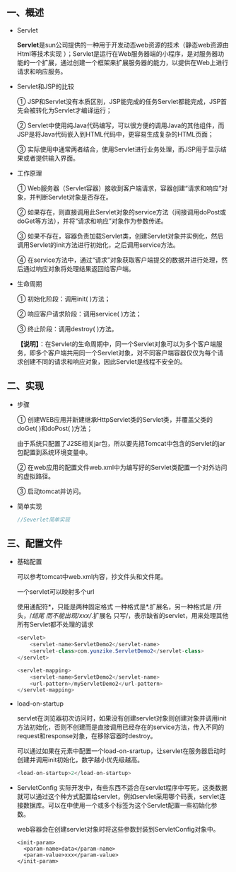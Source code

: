 ## 一、概述

- Servlet
  
  **Servlet**是sun公司提供的一种用于开发动态web资源的技术（静态web资源由Html等技术实现 ）；Servlet是运行在Web服务器端的小程序，是对服务器功能的一个扩展，通过创建一个框架来扩展服务器的能力，以提供在Web上进行请求和响应服务。

- Servlet和JSP的比较
  
  ① JSP和Servlet没有本质区别，JSP能完成的任务Servlet都能完成，JSP首先会被转化为Servlet才编译运行；
  
  ② Servlet中使用纯Java代码编写，可以很方便的调用Java的其他组件，而JSP是将Java代码嵌入到HTML代码中，更容易生成复杂的HTML页面；
  
  ③ 实际使用中通常两者结合，使用Servlet进行业务处理，而JSP用于显示结果或者提供输入界面。

- 工作原理
  
  ① Web服务器（Servlet容器）接收到客户端请求，容器创建“请求和响应”对象，并判断Servlet对象是否存在。
  
  ② 如果存在，则直接调用此Servlet对象的service方法（间接调用doPost或doGet等方法），并将“请求和响应”对象作为参数传递。
  
  ③ 如果不存在，容器负责加载Servlet类，创建Servlet对象并实例化，然后调用Servlet的init方法进行初始化，之后调用service方法。
  
  ④ 在service方法中，通过“请求”对象获取客户端提交的数据并进行处理，然后通过响应对象将处理结果返回给客户端。

- 生命周期
  
  ① 初始化阶段：调用init( )方法；
  
  ② 响应客户请求阶段：调用service( )方法；
  
  ③ 终止阶段：调用destroy( )方法。
  
  **【说明】**：在Servlet的生命周期中，同一个Servlet对象可以为多个客户端服务，即多个客户端共用同一个Servlet对象，对不同客户端容器仅仅为每个请求创建不同的请求和响应对象，因此Servlet是线程不安全的。

## 二、实现

- 步骤
  
  ① 创建WEB应用并新建继承HttpServlet类的Servlet类，并覆盖父类的doGet( )和doPost( )方法；
  
  由于系统只配置了J2SE相关jar包，所以要先把Tomcat中包含的Servlet的jar包配置到系统环境变量中。
  
  ② 在web应用的配置文件web.xml中为编写好的Servlet类配置一个对外访问的虚拟路径。
  
  ③ 启动tomcat并访问。

- 简单实现
  
  ```java
  //Severlet简单实现
  ```

## 三、配置文件

- 基础配置
  
  可以参考tomcat中web.xml内容，抄文件头和文件尾。
  
  一个servlet可以映射多个url
  
  使用通配符*，只能是两种固定格式
  一种格式是*.扩展名，另一种格式是 /开头，/*结尾
  而不能出现/xxx/*.扩展名
  只写/，表示缺省的servlet，用来处理其他所有Servlet都不处理的请求
  
  ```java
  <servlet>
      <servlet-name>ServletDemo2</servlet-name>
      <servlet-class>com.yunzike.ServletDemo2</servlet-class>
  </servlet>
  
  <servlet-mapping>
      <servlet-name>ServletDemo2</servlet-name>
      <url-pattern>/myServletDemo2</url-pattern>
  </servlet-mapping>
  ```

- load-on-startup
  
  servlet在浏览器初次访问时，如果没有创建servlet对象则创建对象并调用init方法初始化，否则不创建而是直接调用已经存在的service方法，传入不同的request和response对象，在移除容器时destroy。
  
  可以通过如果在元素中配置一个load-on-srartup，让servlet在服务器启动时创建并调用init初始化，数字越小优先级越高。
  
  ```java
  <load-on-startup>2</load-on-startup>
  ```

- ServletConfig 
  实际开发中，有些东西不适合在servlet程序中写死，这类数据就可以通过这个种方式配置给servlet，例如servlet采用哪个码表，servlet连接数据库。可以在中使用一个或多个标签为这个Servlet配置一些初始化参数。
  
  web容器会在创建servlet对象时将这些参数封装到ServletConfig对象中。
  
  ```
  <init-param>
    <param-name>data</param-name>
    <param-value>xxx</param-value>
  </init-param>
  ```
  
  


